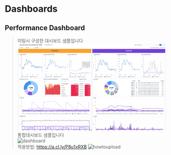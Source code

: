 # Dashboards
## Performance Dashboard
> 미팅시 구성한 대시보드 샘플입니다\
![dashboard](https://github.com/sungwooklee/Dashboards/blob/main/img/dashboard_img.png)
\
> 통합대시보드 샘플입니다\
![dashboard](https://github.com/sungwooklee/Dashboards/blob/main/img/sample_dashboard.gif)
\
적용방법: https://a.cl.ly/P8u1xRXB
![howtoupload](https://github.com/sungwooklee/Dashboards/blob/main/img/howtoupload.gif)
